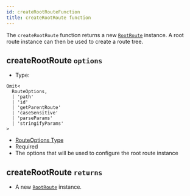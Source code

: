 ```yaml
---
id: createRootRouteFunction
title: createRootRoute function
---
```


The `createRootRoute` function returns a new [`RootRoute`](./api/router/RootRouteClass) instance. A root route instance can then be used to create a route tree.

## createRootRoute `options`

- Type:
```tsx
Omit<
  RouteOptions,
  | 'path'
  | 'id'
  | 'getParentRoute'
  | 'caseSensitive'
  | 'parseParams'
  | 'stringifyParams'
>
```

- [RouteOptions Type](./api/router/RouteOptionsType)
- Required
- The options that will be used to configure the root route instance

## createRootRoute `returns`

- A new [`RootRoute`](./api/router/RootRouteClass) instance.
